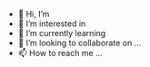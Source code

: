 - 👋 Hi, I’m 
- 👀 I’m interested in 
- 🌱 I’m currently learning 
- 💞️ I’m looking to collaborate on ...
- 📫 How to reach me ...

<!---
riosofts/riosofts is a ✨ special ✨ repository because its `README.md` (this file) appears on your GitHub profile.
You can click the Preview link to take a look at your changes.
--->
